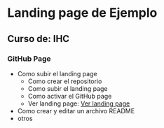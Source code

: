 # Landing page de Ejemplo
## Curso de: IHC
### GitHub Page

- Como subir el landing page
	- Como crear el repositorio
	- Como subir el landing page
	- Como activar el GitHub page
	- Ver landing page: [Ver landing page](https://ajaflorez-teacher.github.io/landing-ihc/)
- Como crear y editar un archivo README
- otros
